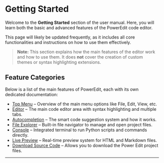 # Getting Started

Welcome to the **Getting Started** section of the user manual. Here, you will learn both the basic and advanced features of the PowerEdit code editor.

This page will likely be updated frequently, as it includes all core functionalities and instructions on how to use them effectively.

> **Note:** This section explains how the main features of the editor work and how to use them. It does **not** cover the creation of custom themes or syntax highlighting extensions.

## Feature Categories

Below is a list of the main features of PowerEdit, each with its own dedicated documentation:

- [Top Menu](top-menu.md) – Overview of the main menu options like File, Edit, View, etc.
- [Editor](editor.md) – The main code editor area with syntax highlighting and multiple tabs.
- [Autocompletion](autocompletion.md) – The smart code suggestion system and how it works.
- [File Explorer](file-explorer.md) – Built-in file navigator to manage and open project files.
- [Console](console.md) – Integrated terminal to run Python scripts and commands directly.
- [Live Preview](live-preview.md) – Real-time preview system for HTML and Markdown files.
- [Download Source Code](download-source.md) – Allows you to download the Power Edit project files.


---